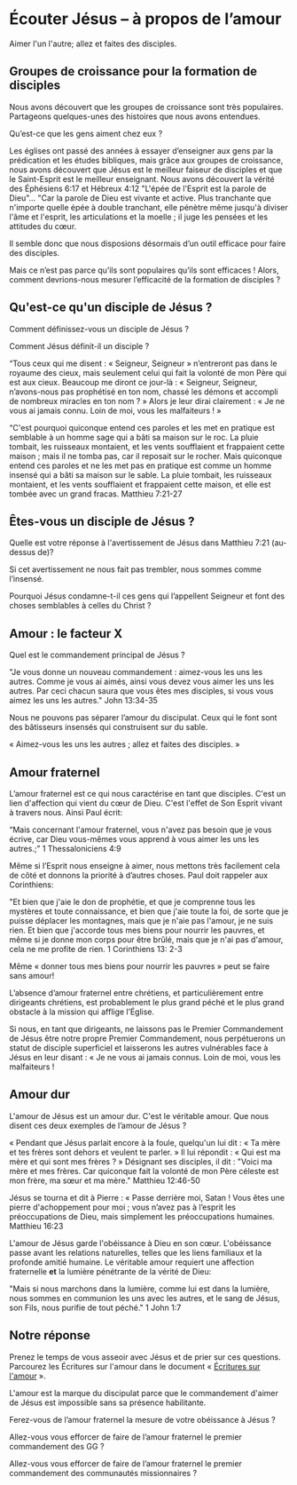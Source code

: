 # Écouter Jésus – à propos de l’amour

Aimer l'un l'autre; allez et faites des disciples.

## Groupes de croissance pour la formation de disciples

Nous avons découvert que les groupes de croissance sont très populaires. Partageons quelques-unes des histoires que nous avons entendues.

Qu’est-ce que les gens aiment chez eux ?

Les églises ont passé des années à essayer d’enseigner aux gens par la prédication et les études bibliques, mais grâce aux groupes de croissance, nous avons découvert que Jésus est le meilleur faiseur de disciples et que le Saint-Esprit est le meilleur enseignant. Nous avons découvert la vérité des Éphésiens 6:17 et Hébreux 4:12 "L'épée de l'Esprit est la parole de Dieu"... "Car la parole de Dieu est vivante et active. Plus tranchante que n'importe quelle épée à double tranchant, elle pénètre même jusqu'à diviser l'âme et l'esprit, les articulations et la moelle ; il juge les pensées et les attitudes du cœur.

Il semble donc que nous disposions désormais d’un outil efficace pour faire des disciples.

Mais ce n’est pas parce qu’ils sont populaires qu’ils sont efficaces ! Alors, comment devrions-nous mesurer l’efficacité de la formation de disciples ?

## Qu'est-ce qu'un disciple de Jésus ?

Comment définissez-vous un disciple de Jésus ?

Comment Jésus définit-il un disciple ?

“Tous ceux qui me disent : « Seigneur, Seigneur » n’entreront pas dans le royaume des cieux, mais seulement celui qui fait la volonté de mon Père qui est aux cieux. Beaucoup me diront ce jour-là : « Seigneur, Seigneur, n’avons-nous pas prophétisé en ton nom, chassé les démons et accompli de nombreux miracles en ton nom ? » Alors je leur dirai clairement : « Je ne vous ai jamais connu. Loin de moi, vous les malfaiteurs ! »

“C'est pourquoi quiconque entend ces paroles et les met en pratique est semblable à un homme sage qui a bâti sa maison sur le roc. La pluie tombait, les ruisseaux montaient, et les vents soufflaient et frappaient cette maison ; mais il ne tomba pas, car il reposait sur le rocher. Mais quiconque entend ces paroles et ne les met pas en pratique est comme un homme insensé qui a bâti sa maison sur le sable. La pluie tombait, les ruisseaux montaient, et les vents soufflaient et frappaient cette maison, et elle est tombée avec un grand fracas. Matthieu 7:21-27

## Êtes-vous un disciple de Jésus ?

Quelle est votre réponse à l'avertissement de Jésus dans Matthieu 7:21 (au-dessus de)?

Si cet avertissement ne nous fait pas trembler, nous sommes comme l’insensé.

Pourquoi Jésus condamne-t-il ces gens qui l’appellent Seigneur et font des choses semblables à celles du Christ ?

## Amour : le facteur X

Quel est le commandement principal de Jésus ?

"Je vous donne un nouveau commandement : aimez-vous les uns les autres. Comme je vous ai aimés, ainsi vous devez vous aimer les uns les autres. Par ceci chacun saura que vous êtes mes disciples, si vous vous aimez les uns les autres." John 13:34-35

Nous ne pouvons pas séparer l’amour du discipulat. Ceux qui le font sont des bâtisseurs insensés qui construisent sur du sable.

« Aimez-vous les uns les autres ; allez et faites des disciples. »

## Amour fraternel

L’amour fraternel est ce qui nous caractérise en tant que disciples. C'est un lien d'affection qui vient du cœur de Dieu. C'est l'effet de Son Esprit vivant à travers nous. Ainsi Paul écrit:

“Mais concernant l'amour fraternel, vous n'avez pas besoin que je vous écrive, car Dieu vous-mêmes vous apprend à vous aimer les uns les autres.;” 1 Thessaloniciens 4:9

Même si l’Esprit nous enseigne à aimer, nous mettons très facilement cela de côté et donnons la priorité à d’autres choses. Paul doit rappeler aux Corinthiens:

"Et bien que j'aie le don de prophétie, et que je comprenne tous les mystères et toute connaissance, et bien que j'aie toute la foi, de sorte que je puisse déplacer les montagnes, mais que je n'aie pas l'amour, je ne suis rien. Et bien que j'accorde tous mes biens pour nourrir les pauvres, et même si je donne mon corps pour être brûlé, mais que je n'ai pas d'amour, cela ne me profite de rien. 1 Corinthiens 13: 2-3

Même « donner tous mes biens pour nourrir les pauvres » peut se faire sans amour!

L’absence d’amour fraternel entre chrétiens, et particulièrement entre dirigeants chrétiens, est probablement le plus grand péché et le plus grand obstacle à la mission qui afflige l’Église.

Si nous, en tant que dirigeants, ne laissons pas le Premier Commandement de Jésus être notre propre Premier Commandement, nous perpétuerons un statut de disciple superficiel et laisserons les autres vulnérables face à Jésus en leur disant : « Je ne vous ai jamais connus. Loin de moi, vous les malfaiteurs !

## Amour dur

L'amour de Jésus est un amour dur. C'est le véritable amour. Que nous disent ces deux exemples de l’amour de Jésus ?

« Pendant que Jésus parlait encore à la foule, quelqu'un lui dit : « Ta mère et tes frères sont dehors et veulent te parler. » Il lui répondit : « Qui est ma mère et qui sont mes frères ? » Désignant ses disciples, il dit : "Voici ma mère et mes frères. Car quiconque fait la volonté de mon Père céleste est mon frère, ma sœur et ma mère." Matthieu 12:46-50

Jésus se tourna et dit à Pierre : « Passe derrière moi, Satan ! Vous êtes une pierre d'achoppement pour moi ; vous n’avez pas à l’esprit les préoccupations de Dieu, mais simplement les préoccupations humaines. Matthieu 16:23

L'amour de Jésus garde l'obéissance à Dieu en son cœur. L'obéissance passe avant les relations naturelles, telles que les liens familiaux et la profonde amitié humaine. Le véritable amour requiert une affection fraternelle **et** la lumière pénétrante de la vérité de Dieu:

"Mais si nous marchons dans la lumière, comme lui est dans la lumière, nous sommes en communion les uns avec les autres, et le sang de Jésus, son Fils, nous purifie de tout péché." 1 John 1:7

## Notre réponse

Prenez le temps de vous asseoir avec Jésus et de prier sur ces questions. Parcourez les Écritures sur l'amour dans le document « [Écritures sur l'amour](https://life-for-liberia.netlify.app/teaching/foundational-teaching/love/scriptures-about-love/) ».

L'amour est la marque du discipulat parce que le commandement d'aimer de Jésus est impossible sans sa présence habilitante.

Ferez-vous de l’amour fraternel la mesure de votre obéissance à Jésus ?

Allez-vous vous efforcer de faire de l’amour fraternel le premier commandement des GG ?

Allez-vous vous efforcer de faire de l’amour fraternel le premier commandement des communautés missionnaires ?
